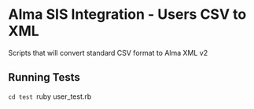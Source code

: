 # Alma SIS Integration - Users CSV to XML

Scripts that will convert standard CSV format to Alma XML v2

## Running Tests

`cd test
`ruby user_test.rb

